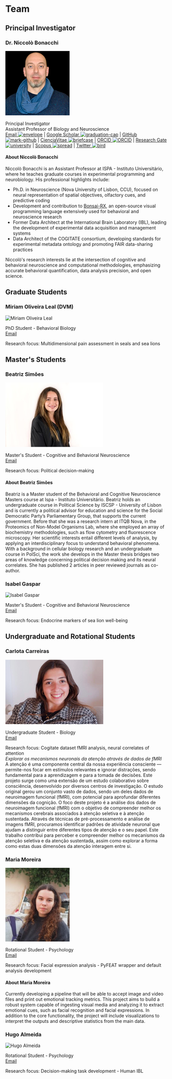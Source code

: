 # Team

## Principal Investigator

### Dr. Niccolò Bonacchi

![Niccolò Bonacchi](assets\images\team\Niccolo-Bonacchi.png)

Principal Investigator  
Assistant Professor of Biology and Neuroscience  
[Email ![envelope](https://img.icons8.com/fluency/16/000000/email.png)](mailto:nbonacchi@ispa.pt) | [Google Scholar ![graduation-cap](https://img.icons8.com/fluency/16/000000/graduation-cap.png)](https://scholar.google.com/citations?user=ii0Eww0AAAAJ&hl=en) | [GitHub ![mark-github](https://img.icons8.com/fluency/16/000000/github.png)](https://github.com/BonacchiLab) | [CienciaVitae ![briefcase](https://img.icons8.com/fluency/16/000000/briefcase.png)](https://www.cienciavitae.pt/portal/en/0612-705C-8295) | [ORCID ![ORCID](https://img.icons8.com/?size=17&amp;id=ve6L0KkSotok&amp;format=png)](https://orcid.org/0000-0001-5228-6918) | [Research Gate ![university](https://img.icons8.com/fluency/16/000000/university.png)](https://www.researchgate.net/profile/Niccolo-Bonacchi-3) | [Scopus ![spread](https://img.icons8.com/fluency/16/000000/spread.png)](https://www.scopus.com/authid/detail.uri?authorId=56598047300) | [Twitter ![bird](https://img.icons8.com/fluency/16/000000/twitter.png)](https://twitter.com/nbonacchi)

#### About Niccolò Bonacchi

Niccolò Bonacchi is an Assistant Professor at ISPA - Instituto Universitário, where he teaches graduate courses in experimental programming and neurobiology. His professional highlights include:

- Ph.D. in Neuroscience (Nova University of Lisbon, CCU), focused on neural representation of spatial objectives, olfactory cues, and predictive coding
- Development and contribution to [Bonsai-RX](https://bonsai-rx.org/), an open-source visual programming language extensively used for behavioral and neuroscience research
- Former Data Architect at the International Brain Laboratory (IBL), leading the development of experimental data acquisition and management systems
- Data Architect of the COGITATE consortium, developing standards for experimental metadata ontology and promoting FAIR data-sharing practices

Niccolò's research interests lie at the intersection of cognitive and behavioral neuroscience and computational methodologies, emphasizing accurate behavioral quantification, data analysis precision, and open science.

## Graduate Students

### Miriam Oliveira Leal (DVM)

![Miriam Oliveira Leal ](assets/images/team/Miriam-Oliveira-Leal.png)

PhD Student - Behavioral Biology  
[Email](mailto:example@university.edu)

Research focus: Multidimensional pain assessment in seals and sea lions

## Master's Students

### Beatriz Simões

![Beatriz Simões](assets/images/team/Beatriz-Simoes.JPG)

Master's Student - Cognitive and Behavioral Neuroscience  
[Email](mailto:example@university.edu)

Research focus: Political decision-making

#### About Beatriz Simões

Beatriz is a Master student of the Behavioral and Cognitive Neuroscience Masters course at Ispa - Instituto Universitário. Beatriz holds an undergraduate course in Political Science by ISCSP - University of Lisbon and is currently a political advisor for education and science for the Social Democratic Party’s Parliamentary Group, that supports the current government. Before that she was a research intern at ITQB Nova, in the Proteomics of Non-Model Organisms Lab, where she employed an array of biochemistry methodologies, such as flow cytometry and fluorescence microscopy. Her scientific interests entail different levels of analysis, by applying an interdisciplinary focus to understand behavioral phenomena. With a background in cellular biology research and an undergraduate course in PolSci, the work she develops in the Master thesis bridges two areas of knowledge concerning political decision making and its neural correlates. She has published 2 articles in peer reviewed journals as co-author.

### Isabel Gaspar

![Isabel Gaspar](assets/images/team/Isabel-Gaspar.png)

Master's Student - Cognitive and Behavioral Neuroscience  
[Email](mailto:example@university.edu)

Research focus: Endocrine markers of sea lion well-being

## Undergraduate and Rotational Students

### Carlota Carreiras

![Carlota Carreiras](assets/images/team/Carlota-Carreiras.png)

Undergraduate Student - Biology  
[Email](mailto:example@university.edu)

Research focus: Cogitate dataset fMRI analysis, neural correlates of attention  
_Explorar os mecanismos neuronais da atenção através de dados de fMRI_  
A atenção é uma componente central da nossa experiência consciente — permite-nos focar em estímulos relevantes e ignorar distrações, sendo fundamental para a aprendizagem e para a tomada de decisões. Este projeto surge como uma extensão de um estudo
colaborativo sobre consciência, desenvolvido por diversos centros de investigação. O estudo original gerou um conjunto vasto de dados, sendo um deles dados de neuroimagem funcional (fMRI), com potencial para aprofundar diferentes dimensões da cognição. O foco deste projeto é a análise dos dados de neuroimagem funcional (fMRI) com o objetivo de compreender melhor os mecanismos cerebrais associados à atenção seletiva e à atenção sustentada. Através de técnicas de pré-processamento e análise de imagens fMRI, procuramos identificar padrões de atividade neuronal que ajudam a distinguir entre diferentes tipos de atenção e o seu papel. Este trabalho contribui para perceber e compreender melhor os mecanismos da atenção seletiva e da atenção sustentada, assim como explorar a forma como estas duas dimensões da atenção interagem entre si.

### Maria Moreira

![Maria Moreira](assets/images/team/Maria-Moreira.jpeg)

Rotational  Student - Psychology  
[Email](mailto:example@university.edu)

Research focus: Facial expression analysis - PyFEAT wrapper and default analysis development

#### About Maria Moreira

Currently developing a pipeline that will be able to accept image and video files and print out emotional tracking metrics. This project aims to build a robust system capable of ingesting visual media and analyzing it to extract emotional cues, such as facial recognition and facial expressions. In addition to the core functionality, the project will include visualizations to interpret the outputs and descriptive statistics from the main data.

### Hugo Almeida

![Hugo Almeida](assets/images/team/Hugo-Almeida.png)

Rotational Student - Psychology  
[Email](mailto:example@university.edu)

Research focus: Decision-making task development - Human IBL

<!-- ## Alumni

### Past Members -->

